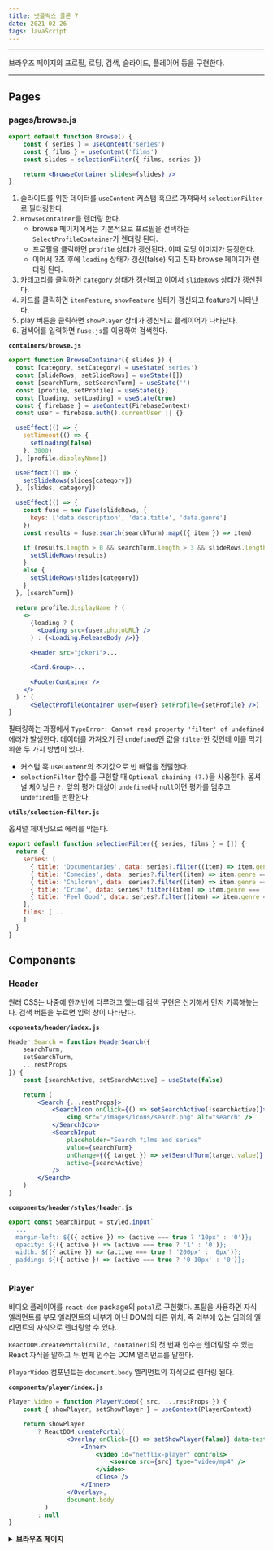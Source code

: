 ```yaml
---
title: 넷플릭스 클론 7
date: 2021-02-26
tags: JavaScript
---
```


---

브라우즈 페이지의 프로필, 로딩, 검색, 슬라이드, 플레이어 등을 구현한다.

---

## Pages

### pages/browse.js

```jsx
export default function Browse() {
	const { series } = useContent('series')
	const { films } = useContent('films')
	const slides = selectionFilter({ films, series })

	return <BrowseContainer slides={slides} />
}
```

1. 슬라이드를 위한 데이터를 `useContent` 커스텀 훅으로 가져와서 `selectionFilter`로 필터링한다.
2. `BrowseContainer`를 렌더링 한다.
   - browse 페이지에서는 기본적으로 프로필을 선택하는 `SelectProfileContainer`가 렌더링 된다.
   - 프로필을 클릭하면 `profile` 상태가 갱신된다. 이때 로딩 이미지가 등장한다.
   - 이어서 3초 후에 `loading` 상태가 갱신(false) 되고 진짜 browse 페이지가 렌더링 된다.
3. 카테고리를 클릭하면 `category` 상태가 갱신되고 이어서 `slideRows` 상태가 갱신된다.
4. 카드를 클릭하면 `itemFeature`, `showFeature` 상태가 갱신되고 feature가 나타난다.
5. play 버튼을 클릭하면 `showPlayer` 상태가 갱신되고 플레이어가 나타난다.
6. 검색어를 입력하면 `Fuse.js`를 이용하여 검색한다.

**`containers/browse.js`**

```jsx
export function BrowseContainer({ slides }) {
  const [category, setCategory] = useState('series')
  const [slideRows, setSlideRows] = useState([])
  const [searchTurm, setSearchTurm] = useState('')
  const [profile, setProfile] = useState({})
  const [loading, setLoading] = useState(true)
  const { firebase } = useContext(FirebaseContext)
  const user = firebase.auth().currentUser || {}

  useEffect(() => {
    setTimeout(() => {
      setLoading(false)
    }, 3000)
  }, [profile.displayName])

  useEffect(() => {
    setSlideRows(slides[category])
  }, [slides, category])

  useEffect(() => {
    const fuse = new Fuse(slideRows, {
      keys: ['data.description', 'data.title', 'data.genre']
    })
    const results = fuse.search(searchTurm).map(({ item }) => item)

    if (results.length > 0 && searchTurm.length > 3 && slideRows.length > 0) {
      setSlideRows(results)
    }
    else {
      setSlideRows(slides[category])
    }
  }, [searchTurm])

  return profile.displayName ? (
    <>
      {loading ? (
        <Loading src={user.photoURL} />
      ) : (<Loading.ReleaseBody />)}

      <Header src="joker1">...

      <Card.Group>...

      <FooterContainer />
    </>
  ) : (
      <SelectProfileContainer user={user} setProfile={setProfile} />)
}
```

필터링하는 과정에서 `TypeError: Cannot read property 'filter' of undefined` 에러가 발생한다. 데이터를 가져오기 전 `undefined`인 값을 `filter`한 것인데 이를 막기 위한 두 가지 방법이 있다.

- 커스텀 훅 `useContent`의 초기값으로 빈 배열을 전달한다.
- `selectionFilter` 함수를 구현할 때 `Optional chaining (?.)`을 사용한다. 옵셔널 체이닝은 `?.` 앞의 평가 대상이 `undefined`나 `null`이면 평가를 멈추고 `undefined`를 반환한다.

**`utils/selection-filter.js`**

옵셔널 체이닝으로 에러를 막는다.

```javascript
export default function selectionFilter({ series, films } = []) {
  return {
    series: [
      { title: 'Documentaries', data: series?.filter((item) => item.genre === 'documentaries') },
      { title: 'Comedies', data: series?.filter((item) => item.genre === 'comedies') },
      { title: 'Children', data: series?.filter((item) => item.genre === 'children') },
      { title: 'Crime', data: series?.filter((item) => item.genre === 'crime') },
      { title: 'Feel Good', data: series?.filter((item) => item.genre === 'feel-good') },
    ],
    films: [...
    ]
  }
}
```

## Components

### Header

원래 CSS는 나중에 한꺼번에 다루려고 했는데 검색 구현은 신기해서 먼저 기록해놓는다. 검색 버튼을 누르면 입력 창이 나타난다.

**`coponents/header/index.js`**

```jsx
Header.Search = function HeaderSearch({
	searchTurm,
	setSearchTurm,
	...restProps
}) {
	const [searchActive, setSearchActive] = useState(false)

	return (
		<Search {...restProps}>
			<SearchIcon onClick={() => setSearchActive(!searchActive)}>
				<img src="/images/icons/search.png" alt="search" />
			</SearchIcon>
			<SearchInput
				placeholder="Search films and series"
				value={searchTurm}
				onChange={({ target }) => setSearchTurm(target.value)}
				active={searchActive}
			/>
		</Search>
	)
}
```

**`components/header/styles/header.js`**

```jsx
export const SearchInput = styled.input`
  ...
  margin-left: ${({ active }) => (active === true ? '10px' : '0')};
  opacity: ${({ active }) => (active === true ? '1' : '0')};
  width: ${({ active }) => (active === true ? '200px' : '0px')};
  padding: ${({ active }) => (active === true ? '0 10px' : '0')};
`
```

### Player

비디오 플레이어를 `react-dom` package의 `potal`로 구현했다. 포탈을 사용하면 자식 엘리먼트를 부모 엘리먼트의 내부가 아닌 DOM의 다른 위치, 즉 외부에 있는 임의의 엘리먼트의 자식으로 렌더링할 수 있다.

`ReactDOM.createPortal(child, container)`의 첫 번째 인수는 렌더링할 수 있는 React 자식을 말하고 두 번째 인수는 DOM 엘리먼트를 말한다.

`PlayerVideo` 컴포넌트는 `document.body` 엘리먼트의 자식으로 렌더링 된다.

**`components/player/index.js`**

```jsx
Player.Video = function PlayerVideo({ src, ...restProps }) {
	const { showPlayer, setShowPlayer } = useContext(PlayerContext)

	return showPlayer
		? ReactDOM.createPortal(
				<Overlay onClick={() => setShowPlayer(false)} data-testid="player">
					<Inner>
						<video id="netflix-player" controls>
							<source src={src} type="video/mp4" />
						</video>
						<Close />
					</Inner>
				</Overlay>,
				document.body
		  )
		: null
}
```

<details><summary><span style="background-color:#f5f2f0"><strong>브라우즈 페이지</strong></span></summary>

![browse](static/browse.png)

</details>
